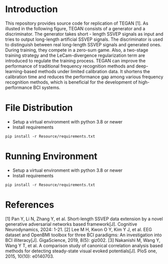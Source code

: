 # Introduction
This repository provides source code for replication of TEGAN [1]. As illusted in the following figure, TEGAN consists of a generator and a discriminator. The generator takes short - length SSVEP signals as input and tries to output long-length artificial SSVEP signals. The discriminator is used to distinguish between real long-length SSVEP signals and generated ones. During training, they compete in a zero-sum game. Also, a two-stage training strategy and the LeCam-divergence regularization term are introduced to regulate the training process. TEGAN can improve the performance of traditional frequency recognition methods and deep- learning-based methods under limited calibration data. It shortens the calibration time and reduces the performance gap among various frequency recognition methods, which is beneficial for the development of high-performance BCI systems.



# File Distribution
* Setup a virtual environment with python 3.8 or newer
* Install requirements

```
pip install -r Resource/requirements.txt
```

# Running Environment
* Setup a virtual environment with python 3.8 or newer
* Install requirements

```
pip install -r Resource/requirements.txt
```



# References
[1] Pan Y, Li N, Zhang Y, et al. Short-length SSVEP data extension by a novel generative adversarial networks based framework[J]. Cognitive Neurodynamics, 2024: 1-21.
[2] Lee M H, Kwon O Y, Kim Y J, et al. EEG dataset and OpenBMI toolbox for three BCI paradigms: An investigation into BCI illiteracy[J]. GigaScience, 2019, 8(5): giz002.
[3] Nakanishi M, Wang Y, Wang Y T, et al. A comparison study of canonical correlation analysis based methods for detecting steady-state visual evoked potentials[J]. PloS one, 2015, 10(10): e0140703.

